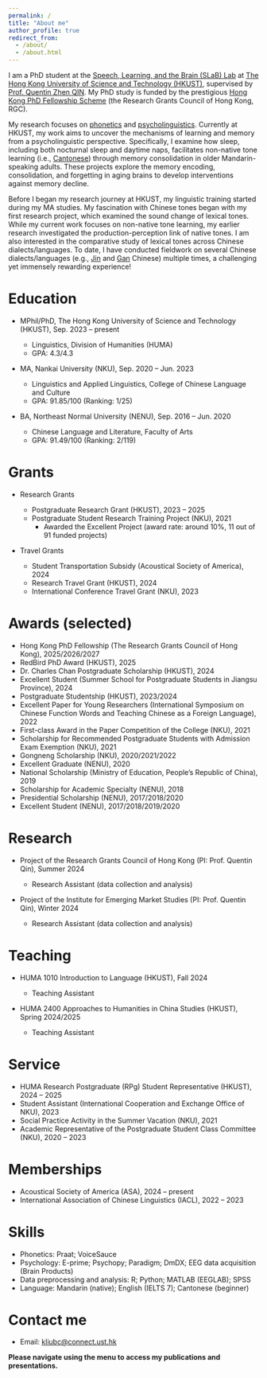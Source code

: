 ```yaml
---
permalink: /
title: "About me"
author_profile: true
redirect_from: 
  - /about/
  - /about.html
---
```



I am a PhD student at the [Speech, Learning, and the Brain (SLaB) Lab](https://slab-lab.github.io) at [The Hong Kong University of Science and Technology (HKUST)](https://hkust.edu.hk/), supervised by [Prof. Quentin Zhen QIN](https://huma.hkust.edu.hk/people/quentin-z-qin). My PhD study is funded by the prestigious [Hong Kong PhD Fellowship Scheme](https://cerg1.ugc.edu.hk/hkpfs/index.html) (the Research Grants Council of Hong Kong, RGC).

My research focuses on [phonetics](https://en.wikipedia.org/wiki/Phonetics#) and [psycholinguistics](https://en.wikipedia.org/wiki/Psycholinguistics). Currently at HKUST, my work aims to uncover the mechanisms of learning and memory from a psycholinguistic perspective. Specifically, I examine how sleep, including both nocturnal sleep and daytime naps, facilitates non-native tone learning (i.e., [Cantonese](https://en.wikipedia.org/wiki/Cantonese_phonology)) through memory consolidation in older Mandarin-speaking adults. These projects explore the memory encoding, consolidation, and forgetting in aging brains to develop interventions against memory decline.

Before I began my research journey at HKUST, my linguistic training started during my MA studies. My fascination with Chinese tones began with my first research project, which examined the sound change of lexical tones. While my current work focuses on non-native tone learning, my earlier research investigated the production-perception link of native tones. I am also interested in the comparative study of lexical tones across Chinese dialects/languages. To date, I have conducted fieldwork on several Chinese dialects/languages (e.g., [Jin](https://en.wikipedia.org/wiki/Jin_Chinese) and [Gan](https://en.wikipedia.org/wiki/Gan_Chinese) Chinese) multiple times, a challenging yet immensely rewarding experience!

Education
======
* MPhil/PhD, The Hong Kong University of Science and Technology (HKUST), Sep. 2023 – present
  * Linguistics, Division of Humanities (HUMA)
  * GPA: 4.3/4.3

* MA, Nankai University (NKU), Sep. 2020 – Jun. 2023
  * Linguistics and Applied Linguistics, College of Chinese Language and Culture
  * GPA: 91.85/100 (Ranking: 1/25)

* BA, Northeast Normal University (NENU), Sep. 2016 – Jun. 2020
  * Chinese Language and Literature, Faculty of Arts
  * GPA: 91.49/100 (Ranking: 2/119)

Grants
======
* Research Grants
  * Postgraduate Research Grant (HKUST), 2023 – 2025
  * Postgraduate Student Research Training Project (NKU), 2021
    * Awarded the Excellent Project (award rate: around 10%, 11 out of 91 funded projects)

* Travel Grants
  * Student Transportation Subsidy (Acoustical Society of America), 2024
  * Research Travel Grant (HKUST), 2024
  * International Conference Travel Grant (NKU), 2023

Awards (selected)
======
* Hong Kong PhD Fellowship (The Research Grants Council of Hong Kong), 2025/2026/2027
* RedBird PhD Award (HKUST), 2025
* Dr. Charles Chan Postgraduate Scholarship (HKUST), 2024
* Excellent Student (Summer School for Postgraduate Students in Jiangsu Province), 2024
* Postgraduate Studentship (HKUST), 2023/2024
* Excellent Paper for Young Researchers (International Symposium on Chinese Function Words and Teaching Chinese as a Foreign Language), 2022
* First-class Award in the Paper Competition of the College (NKU), 2021
* Scholarship for Recommended Postgraduate Students with Admission Exam Exemption (NKU), 2021
* Gongneng Scholarship (NKU), 2020/2021/2022
* Excellent Graduate (NENU), 2020
* National Scholarship (Ministry of Education, People’s Republic of China), 2019
* Scholarship for Academic Specialty (NENU), 2018
* Presidential Scholarship (NENU), 2017/2018/2020
* Excellent Student (NENU), 2017/2018/2019/2020

Research
======
* Project of the Research Grants Council of Hong Kong (PI: Prof. Quentin Qin), Summer 2024
  * Research Assistant (data collection and analysis)

* Project of the Institute for Emerging Market Studies (PI: Prof. Quentin Qin), Winter 2024
  * Research Assistant (data collection and analysis)

Teaching
======
* HUMA 1010 Introduction to Language (HKUST), Fall 2024
  * Teaching Assistant

* HUMA 2400 Approaches to Humanities in China Studies (HKUST), Spring 2024/2025
  * Teaching Assistant

Service
======
* HUMA Research Postgraduate (RPg) Student Representative (HKUST), 2024 – 2025
* Student Assistant (International Cooperation and Exchange Office of NKU), 2023
* Social Practice Activity in the Summer Vacation (NKU), 2021
* Academic Representative of the Postgraduate Student Class Committee (NKU), 2020 – 2023

Memberships
======
* Acoustical Society of America (ASA), 2024 – present
* International Association of Chinese Linguistics (IACL), 2022 – 2023

Skills
======
* Phonetics: Praat; VoiceSauce
* Psychology: E-prime; Psychopy; Paradigm; DmDX; EEG data acquisition (Brain Products)
* Data preprocessing and analysis: R; Python; MATLAB (EEGLAB); SPSS
* Language: Mandarin (native); English (IELTS 7); Cantonese (beginner)

# Contact me
* Email: kliubc@connect.ust.hk

**Please navigate using the menu to access my publications and presentations.**

